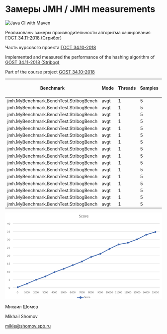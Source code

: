 # Замеры JMH / JMH measurements

![Java CI with Maven](https://github.com/shomov/GOST-34.11-2018_JMH/workflows/Java%20CI%20with%20Maven/badge.svg)

Реализованы замеры производительности алгоритма хэширования [ГОСТ 34.11-2018 (Стрибог)](http://protect.gost.ru/v.aspx?control=7&id=232143)

Часть курсового проекта [ГОСТ 34.10-2018](https://github.com/shomov/GOST-34.10-2018)

Implemented and measured the performance of the hashing algorithm of [GOST 34.11-2018 (Stribog)](http://protect.gost.ru/v.aspx?control=7&id=232143)

Part of the course project [GOST 34.10-2018](https://github.com/shomov/GOST-34.10-2018)

| Benchmark                              | Mode | Threads | Samples | Score     | Score Error (99,9%) | Unit  | Param: msgSize |
|----------------------------------------|------|---------|---------|-----------|---------------------|-------|----------------|
| jmh.MyBenchmark.BenchTest.StribogBench | avgt | 1       | 5       | 0,472682  | 0,093146            | ms/op | 0              |
| jmh.MyBenchmark.BenchTest.StribogBench | avgt | 1       | 5       | 2,691031  | 0,397345            | ms/op | 1000           |
| jmh.MyBenchmark.BenchTest.StribogBench | avgt | 1       | 5       | 5,131784  | 0,978233            | ms/op | 2000           |
| jmh.MyBenchmark.BenchTest.StribogBench | avgt | 1       | 5       | 7,179261  | 1,313845            | ms/op | 3000           |
| jmh.MyBenchmark.BenchTest.StribogBench | avgt | 1       | 5       | 9,861718  | 2,028104            | ms/op | 4000           |
| jmh.MyBenchmark.BenchTest.StribogBench | avgt | 1       | 5       | 11,926847 | 1,980416            | ms/op | 5000           |
| jmh.MyBenchmark.BenchTest.StribogBench | avgt | 1       | 5       | 14,228337 | 2,454271            | ms/op | 6000           |
| jmh.MyBenchmark.BenchTest.StribogBench | avgt | 1       | 5       | 16,503992 | 3,049025            | ms/op | 7000           |
| jmh.MyBenchmark.BenchTest.StribogBench | avgt | 1       | 5       | 19,352452 | 4,576547            | ms/op | 8000           |
| jmh.MyBenchmark.BenchTest.StribogBench | avgt | 1       | 5       | 21,296562 | 5,098029            | ms/op | 9000           |
| jmh.MyBenchmark.BenchTest.StribogBench | avgt | 1       | 5       | 24,3831   | 3,842897            | ms/op | 10000          |
| jmh.MyBenchmark.BenchTest.StribogBench | avgt | 1       | 5       | 27,123238 | 8,780149            | ms/op | 11000          |
| jmh.MyBenchmark.BenchTest.StribogBench | avgt | 1       | 5       | 28,166273 | 3,989920            | ms/op | 12000          |
| jmh.MyBenchmark.BenchTest.StribogBench | avgt | 1       | 5       | 30,273232 | 3,626145            | ms/op | 13000          |
| jmh.MyBenchmark.BenchTest.StribogBench | avgt | 1       | 5       | 33,152033 | 5,283613            | ms/op | 14000          |
| jmh.MyBenchmark.BenchTest.StribogBench | avgt | 1       | 5       | 34,88625  | 7,269559            | ms/op | 15000          |

![alt-Chart](jmh.png "Chart")

Михаил Шомов

Mikhail Shomov

mikle@shomov.spb.ru
